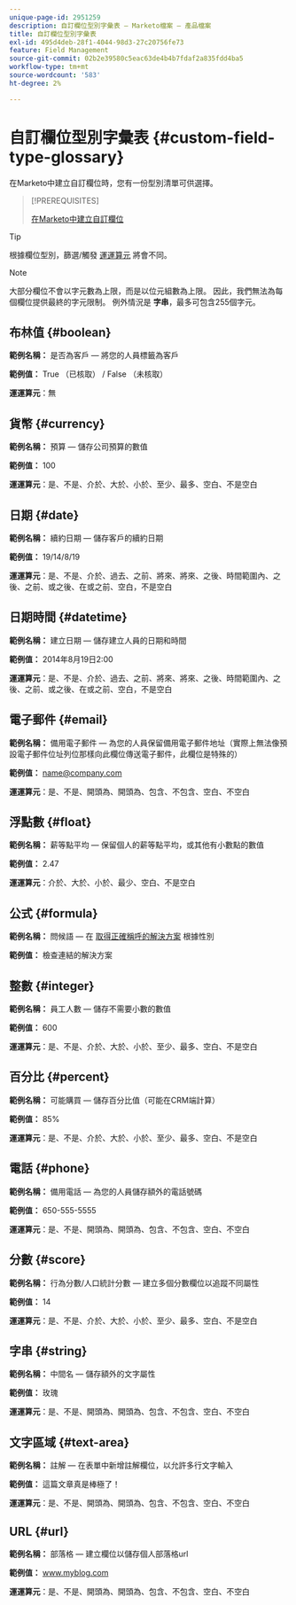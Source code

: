 ```yaml
---
unique-page-id: 2951259
description: 自訂欄位型別字彙表 — Marketo檔案 — 產品檔案
title: 自訂欄位型別字彙表
exl-id: 495d4deb-28f1-4044-98d3-27c20756fe73
feature: Field Management
source-git-commit: 02b2e39580c5eac63de4b4b7fdaf2a835fdd4ba5
workflow-type: tm+mt
source-wordcount: '583'
ht-degree: 2%

---
```


# 自訂欄位型別字彙表 {#custom-field-type-glossary}

在Marketo中建立自訂欄位時，您有一份型別清單可供選擇。

>[!PREREQUISITES]
>
>[在Marketo中建立自訂欄位](/help/marketo/product-docs/administration/field-management/create-a-custom-field-in-marketo.md)

>[!TIP]
>
>根據欄位型別，篩選/觸發 [運運算元](/help/marketo/product-docs/core-marketo-concepts/smart-lists-and-static-lists/creating-a-smart-list/smart-list-filter-operators-glossary.md) 將會不同。

>[!NOTE]
>
>大部分欄位不會以字元數為上限，而是以位元組數為上限。 因此，我們無法為每個欄位提供最終的字元限制。 例外情況是 **字串**，最多可包含255個字元。

## 布林值 {#boolean}

**範例名稱：** 是否為客戶 — 將您的人員標籤為客戶

**範例值：** True （已核取） / False （未核取）

**運運算元**：無

## 貨幣 {#currency}

**範例名稱：** 預算 — 儲存公司預算的數值

**範例值：** 100

**運運算元**：是、不是、介於、大於、小於、至少、最多、空白、不是空白

## 日期 {#date}

**範例名稱：** 續約日期 — 儲存客戶的續約日期

**範例值：** 19/14/8/19

**運運算元**：是、不是、介於、過去、之前、將來、將來、之後、時間範圍內、之後、之前、或之後、在或之前、空白，不是空白

## 日期時間 {#datetime}

**範例名稱：** 建立日期 — 儲存建立人員的日期和時間

**範例值：** 2014年8月19日2:00

**運運算元**：是、不是、介於、過去、之前、將來、將來、之後、時間範圍內、之後、之前、或之後、在或之前、空白，不是空白

## 電子郵件 {#email}

**範例名稱：** 備用電子郵件 — 為您的人員保留備用電子郵件地址（實際上無法像預設電子郵件位址列位那樣向此欄位傳送電子郵件，此欄位是特殊的）

**範例值：** name@company.com

**運運算元**：是、不是、開頭為、開頭為、包含、不包含、空白、不空白

## 浮點數 {#float}

**範例名稱：** 薪等點平均 — 保留個人的薪等點平均，或其他有小數點的數值

**範例值：** 2.47

**運運算元**：介於、大於、小於、最少、空白、不是空白

## 公式 {#formula}

**範例名稱：** 問候語 — 在 [取得正確稱呼的解決方案](/help/marketo/product-docs/administration/field-management/create-and-use-a-concatenated-string-formula-field.md) 根據性別

**範例值：** 檢查連結的解決方案

## 整數 {#integer}

**範例名稱：** 員工人數 — 儲存不需要小數的數值

**範例值：** 600

**運運算元**：是、不是、介於、大於、小於、至少、最多、空白、不是空白

## 百分比 {#percent}

**範例名稱：** 可能購買 — 儲存百分比值（可能在CRM端計算）

**範例值：** 85%

**運運算元**：是、不是、介於、大於、小於、至少、最多、空白、不是空白

## 電話 {#phone}

**範例名稱：** 備用電話 — 為您的人員儲存額外的電話號碼

**範例值：** 650-555-5555

**運運算元**：是、不是、開頭為、開頭為、包含、不包含、空白、不空白

## 分數 {#score}

**範例名稱：** 行為分數/人口統計分數 — 建立多個分數欄位以追蹤不同屬性

**範例值：** 14

**運運算元**：是、不是、介於、大於、小於、至少、最多、空白、不是空白

## 字串 {#string}

**範例名稱：** 中間名 — 儲存額外的文字屬性

**範例值：** 玫瑰

**運運算元**：是、不是、開頭為、開頭為、包含、不包含、空白、不空白

## 文字區域 {#text-area}

**範例名稱：** 註解 — 在表單中新增註解欄位，以允許多行文字輸入

**範例值：** 這篇文章真是棒極了！

**運運算元**：是、不是、開頭為、開頭為、包含、不包含、空白、不空白

## URL {#url}

**範例名稱：** 部落格 — 建立欄位以儲存個人部落格url

**範例值：** www.myblog.com

**運運算元**：是、不是、開頭為、開頭為、包含、不包含、空白、不空白
